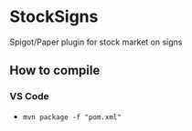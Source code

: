 # StockSigns
Spigot/Paper plugin for stock market on signs

## How to compile
### VS Code
- `mvn package -f "pom.xml"`
